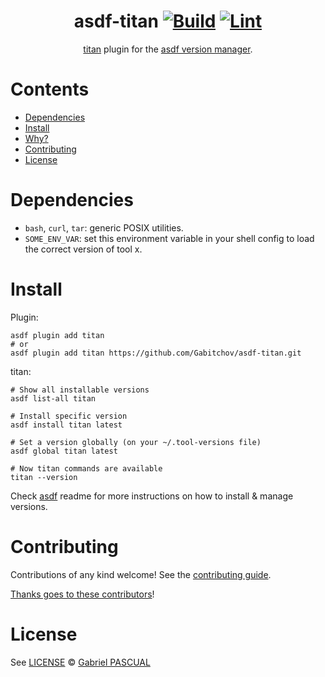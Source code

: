 <div align="center">

# asdf-titan [![Build](https://github.com/Gabitchov/asdf-titan/actions/workflows/build.yml/badge.svg)](https://github.com/Gabitchov/asdf-titan/actions/workflows/build.yml) [![Lint](https://github.com/Gabitchov/asdf-titan/actions/workflows/lint.yml/badge.svg)](https://github.com/Gabitchov/asdf-titan/actions/workflows/lint.yml)


[titan](https://titan-data.io/docs) plugin for the [asdf version manager](https://asdf-vm.com).

</div>

# Contents

- [Dependencies](#dependencies)
- [Install](#install)
- [Why?](#why)
- [Contributing](#contributing)
- [License](#license)

# Dependencies

- `bash`, `curl`, `tar`: generic POSIX utilities.
- `SOME_ENV_VAR`: set this environment variable in your shell config to load the correct version of tool x.

# Install

Plugin:

```shell
asdf plugin add titan
# or
asdf plugin add titan https://github.com/Gabitchov/asdf-titan.git
```

titan:

```shell
# Show all installable versions
asdf list-all titan

# Install specific version
asdf install titan latest

# Set a version globally (on your ~/.tool-versions file)
asdf global titan latest

# Now titan commands are available
titan --version
```

Check [asdf](https://github.com/asdf-vm/asdf) readme for more instructions on how to
install & manage versions.

# Contributing

Contributions of any kind welcome! See the [contributing guide](contributing.md).

[Thanks goes to these contributors](https://github.com/Gabitchov/asdf-titan/graphs/contributors)!

# License

See [LICENSE](LICENSE) © [Gabriel PASCUAL](https://github.com/Gabitchov/)
